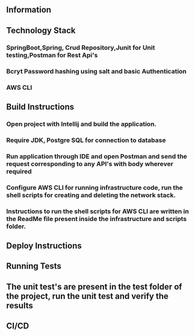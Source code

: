 

## Information


## Technology Stack
### SpringBoot,Spring, Crud Repository,Junit for Unit testing,Postman for Rest Api's
### Bcryt Password hashing using salt and basic Authentication
### AWS CLI

## Build Instructions
### Open project with Intellij and build the application.
### Require JDK, Postgre SQL for connection to database
### Run application through IDE and open Postman and send the request corresponding to any API's with body wherever required
### Configure AWS CLI for running infrastructure code, run the shell scripts for creating and deleting the network stack.
### Instructions to run the shell scripts for AWS CLI are written in the ReadMe file present inside the infrastructure and scripts folder.

## Deploy Instructions


## Running Tests
## The unit test's are present in the test folder of the project, run the unit test and verify the results

## CI/CD




